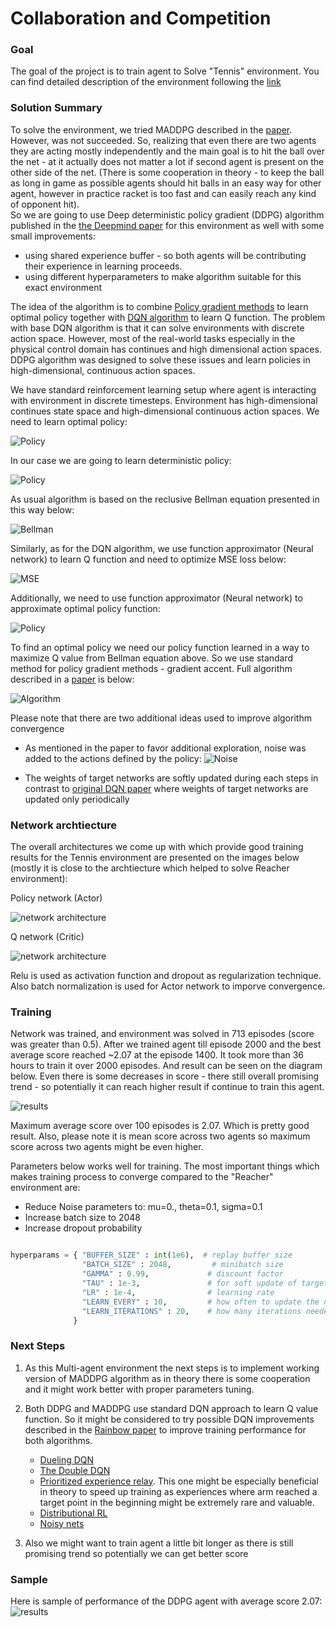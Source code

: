 [//]: # (Image References)

[image1]: images/policy.png "Policy"
[image2]: images/deterministic-policy.png "Deterministic-policy"
[image3]: images/bellman.png "Bellman"
[image4]: images/mseloss.png "Loss"
[image5]: images/policy2.png "Policy"
[image6]: images/algorithm.png "Algorithm"
[image7]: images/noise.png "Noise"
[image8]: images/actor.png "Actor"
[image9]: images/critic.png "Critic"
[image10]: images/training.png "Training"
[image11]: images/test.gif "sample"

# Collaboration and Competition

### Goal

The goal of the project is to train agent to Solve "Tennis" environment. You can find detailed description of the environment following the [link](README.md) 

### Solution Summary

To solve the environment, we tried MADDPG described in the [paper](https://papers.nips.cc/paper/7217-multi-agent-actor-critic-for-mixed-cooperative-competitive-environments.pdf). However, was not succeeded. So, realizing that even there are two agents they are acting mostly independently and the main goal is to hit the ball over the net - at it actually does not matter a lot if second agent is present on the other side of the net. (There is some cooperation in theory - to keep the ball as long in game as possible agents should hit balls in an easy way for other agent, however in practice racket is too fast and can easily reach any kind of opponent hit).    
So we are going to use Deep deterministic policy gradient (DDPG) algorithm published in the [the Deepmind paper](https://arxiv.org/pdf/1509.02971.pdf) for this environment as well with some small improvements:  
  - using shared experience buffer - so both agents will be contributing their experience in learning proceeds. 
  - using different hyperparameters to make algorithm suitable for this exact environment

The idea of the algorithm is to combine [Policy gradient methods](http://www.scholarpedia.org/article/Policy_gradient_methods) to learn optimal policy together with [DQN algorithm](https://storage.googleapis.com/deepmind-media/dqn/DQNNaturePaper.pdf) to learn Q function. The problem with base DQN algorithm is that it can solve environments with discrete action space. However, most of the real-world tasks especially in the physical control domain has continues and high dimensional action spaces. DDPG algorithm was designed to solve these issues and learn policies in high-dimensional, continuous action spaces.

We have standard reinforcement learning setup where agent is interacting with environment in discrete timesteps. Environment has high-dimensional continues state space and high-dimensional continuous action spaces. We need to learn optimal policy:

![Policy][image1] 

In our case we are going to learn deterministic policy:

![Policy][image2] 

As usual algorithm is based on the reclusive Bellman equation presented in this way below:

![Bellman][image3] 

Similarly, as for the DQN algorithm, we use function approximator (Neural network) to learn Q function and need to optimize MSE loss below:

![MSE][image4] 

Additionally, we need to use function approximator (Neural network) to approximate optimal policy function:

![Policy][image5]

To find an optimal policy we need our policy function learned in a way to maximize Q value from Bellman equation above. So we use standard method for policy gradient methods - gradient accent. Full algorithm described in a [paper](https://arxiv.org/pdf/1509.02971.pdf) is below:

![Algorithm][image6]

Please note that there are two additional ideas used to improve algorithm convergence

- As mentioned in the paper to favor additional exploration, noise was added to the actions defined by the policy:
![Noise][image7]

- The weights of target networks are softly updated during each steps in contrast to [original DQN paper](https://storage.googleapis.com/deepmind-media/dqn/DQNNaturePaper.pdf) where weights of target networks are updated only periodically


### Network archtiecture

The overall architectures we come up with which provide good training results for the Tennis environment are presented on the images below (mostly it is close to the archtiecture which helped to solve Reacher environment):

Policy network (Actor)

![network architecture][image8]

Q network (Critic) 

![network architecture][image9]

Relu is used as activation function and dropout as regularization technique. Also batch normalization is used for Actor network to imporve convergence.

### Training

Network was trained, and environment was solved in 713 episodes (score was greater than 0.5). After we trained agent till episode 2000 and the best average score reached ~2.07 at the episode 1400. It took more than 36 hours to train it over 2000 episodes. And result can be seen on the diagram below. Even there is some decreases in score - there still overall promising trend - so potentially it can reach higher result if continue to train this agent.  

![results][image10]

Maximum average score over 100 episodes is 2.07. Which is pretty good result. Also, please note it is mean score across two agents so maximum score across two agents might be even higher.

Parameters below works well for training. The most important things which makes training process to converge compared to the "Reacher" environment are:
- Reduce Noise parameters to:  mu=0., theta=0.1, sigma=0.1
- Increase batch size to 2048
- Increase dropout probability

```python

hyperparams = { "BUFFER_SIZE" : int(1e6),  # replay buffer size
                "BATCH_SIZE" : 2048,         # minibatch size
                "GAMMA" : 0.99,             # discount factor
                "TAU" : 1e-3,               # for soft update of target parameters
                "LR" : 1e-4,                # learning rate 
                "LEARN_EVERY" : 10,         # how often to update the network
                "LEARN_ITERATIONS" : 20,    # how many iterations needed for each network update
              }
```

### Next Steps

1. As this Multi-agent environment the next steps is to implement working version of MADDPG algorithm as in theory there is some cooperation and it might work better with proper parameters tuning.

2. Both DDPG and MADDPG use standard DQN approach to learn Q value function. So it might be considered to try possible DQN improvements described in the [Rainbow paper](https://arxiv.org/pdf/1710.02298.pdf) to improve training performance for both algorithms.

   - [Dueling DQN](https://arxiv.org/abs/1511.06581)
   - [The Double DQN](https://arxiv.org/abs/1509.06461)
   - [Prioritized experience relay](https://arxiv.org/abs/1511.05952). This one might be especially beneficial in theory to speed up   training as experiences where arm reached a target point in the beginning might be extremely rare and valuable.
   - [Distributional RL](https://arxiv.org/abs/1707.06887)
   - [Noisy nets](https://arxiv.org/abs/1706.10295)

3. Also we might want to train agent a little bit longer as there is still promising trend so potentially we can get better score 

### Sample

Here is sample of performance of the DDPG agent with average score 2.07: ![results][image11]

